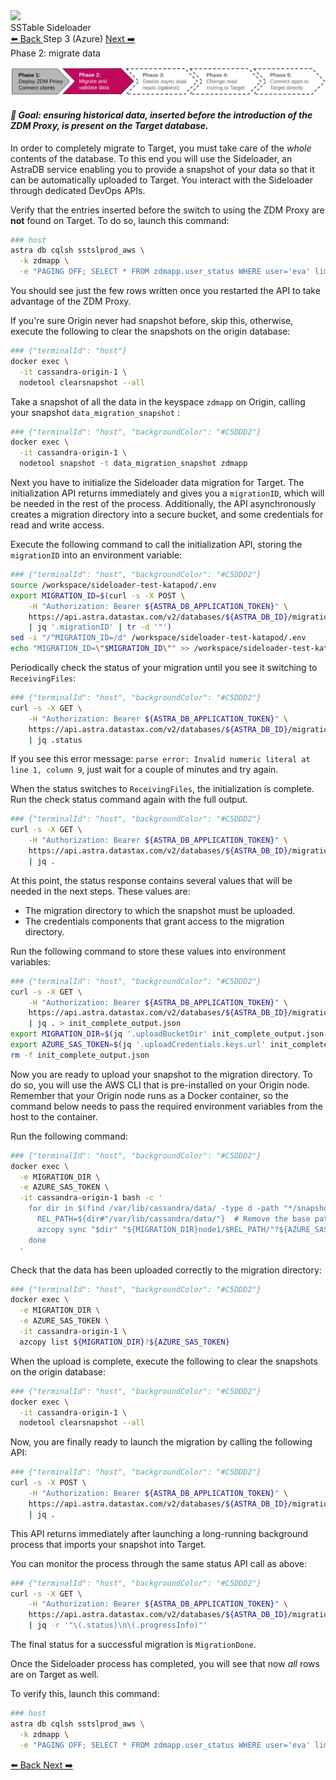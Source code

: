 <!-- TOP -->
<div class="top">
  <img class="scenario-academy-logo" src="https://datastax-academy.github.io/katapod-shared-assets/images/ds-academy-2023.svg" />
  <div class="scenario-title-section">
    <span class="scenario-title">SSTable Sideloader</span>
  </div>
</div>

<!-- NAVIGATION -->
<div id="navigation-top" class="navigation-top">
 <a title="Back" href='command:katapod.loadPage?[{"step":"step2"}]' 
   class="btn btn-dark navigation-top-left">⬅️ Back
 </a>
<span class="step-count">Step 3 (Azure)</span>
 <a title="Next" href='command:katapod.loadPage?[{"step":"step4"}]' 
    class="btn btn-dark navigation-top-right">Next ➡️
  </a>
</div>

<!-- CONTENT -->

<div class="step-title">Phase 2: migrate data</div>

![Phase 2](images/p2.png)

#### _🎯 Goal: ensuring historical data, inserted before the introduction of the ZDM Proxy, is present on the Target database._

In order to completely migrate to Target, you must take care
of the _whole_ contents of the database. To this end
you will use the Sideloader, an AstraDB service enabling you to provide a snapshot of your data so that it can be automatically uploaded to Target. You interact with the Sideloader through dedicated DevOps APIs.

Verify that the entries inserted before the switch to using the ZDM Proxy are **not** found on Target.
To do so, launch this command:

```bash
### host
astra db cqlsh sstslprod_aws \
  -k zdmapp \
  -e "PAGING OFF; SELECT * FROM zdmapp.user_status WHERE user='eva' limit 500;"
```

You should see just the few rows written once you restarted the API to take advantage of the ZDM Proxy.

If you're sure Origin never had snapshot before, skip this, otherwise, execute the following to clear the snapshots on the origin database:
```bash
### {"terminalId": "host"}
docker exec \
  -it cassandra-origin-1 \
  nodetool clearsnapshot --all
```

Take a snapshot of all the data in the keyspace `zdmapp` on Origin, calling your snapshot `data_migration_snapshot` :
```bash
### {"terminalId": "host", "backgroundColor": "#C5DDD2"}
docker exec \
  -it cassandra-origin-1 \
  nodetool snapshot -t data_migration_snapshot zdmapp
```

Next you have to initialize the Sideloader data migration for Target. The initialization API returns immediately and gives you a `migrationID`, which will be needed in the rest of the process.
Additionally, the API asynchronously creates a migration directory into a secure bucket, and some credentials for read and write access.

Execute the following command to call the initialization API, storing the `migrationID` into an environment variable:
```bash
### {"terminalId": "host", "backgroundColor": "#C5DDD2"}
source /workspace/sideloader-test-katapod/.env
export MIGRATION_ID=$(curl -s -X POST \
    -H "Authorization: Bearer ${ASTRA_DB_APPLICATION_TOKEN}" \
    https://api.astra.datastax.com/v2/databases/${ASTRA_DB_ID}/migrations/initialize \
    | jq '.migrationID' | tr -d '"')
sed -i "/^MIGRATION_ID=/d" /workspace/sideloader-test-katapod/.env
echo "MIGRATION_ID=\"$MIGRATION_ID\"" >> /workspace/sideloader-test-katapod/.env
```

Periodically check the status of your migration until you see it switching to `ReceivingFiles`:
```bash
### {"terminalId": "host", "backgroundColor": "#C5DDD2"}
curl -s -X GET \
    -H "Authorization: Bearer ${ASTRA_DB_APPLICATION_TOKEN}" \
    https://api.astra.datastax.com/v2/databases/${ASTRA_DB_ID}/migrations/${MIGRATION_ID} \
    | jq .status
```

If you see this error message: `parse error: Invalid numeric literal at line 1, column 9`, just wait for a couple of minutes and try again.

When the status switches to `ReceivingFiles`, the initialization is complete. Run the check status command again with the full output.
```bash
### {"terminalId": "host", "backgroundColor": "#C5DDD2"}
curl -s -X GET \
    -H "Authorization: Bearer ${ASTRA_DB_APPLICATION_TOKEN}" \
    https://api.astra.datastax.com/v2/databases/${ASTRA_DB_ID}/migrations/${MIGRATION_ID} \
    | jq .
```

At this point, the status response contains several values that will be needed in the next steps.
These values are:
 - The migration directory to which the snapshot must be uploaded.
 - The credentials components that grant access to the migration directory.

Run the following command to store these values into environment variables: 
```bash
### {"terminalId": "host", "backgroundColor": "#C5DDD2"}
curl -s -X GET \
    -H "Authorization: Bearer ${ASTRA_DB_APPLICATION_TOKEN}" \
    https://api.astra.datastax.com/v2/databases/${ASTRA_DB_ID}/migrations/${MIGRATION_ID} \
    | jq . > init_complete_output.json
export MIGRATION_DIR=$(jq '.uploadBucketDir' init_complete_output.json | tr -d '"')
export AZURE_SAS_TOKEN=$(jq '.uploadCredentials.keys.url' init_complete_output.json | tr -d '"' | sed 's/^[^?]*?//')
rm -f init_complete_output.json
```

Now you are ready to upload your snapshot to the migration directory. To do so, you will use the AWS CLI that is pre-installed on your Origin node. Remember that your Origin node runs as a Docker container, so the command below needs to pass the required environment variables from the host to the container.

Run the following command:
```bash
### {"terminalId": "host", "backgroundColor": "#C5DDD2"}
docker exec \
  -e MIGRATION_DIR \
  -e AZURE_SAS_TOKEN \
  -it cassandra-origin-1 bash -c '
    for dir in $(find /var/lib/cassandra/data/ -type d -path "*/snapshots/data_migration_snapshot*"); do
      REL_PATH=${dir#"/var/lib/cassandra/data/"}  # Remove the base path
      azcopy sync "$dir" "${MIGRATION_DIR}node1/$REL_PATH/"?${AZURE_SAS_TOKEN} --recursive
    done
  '
```

Check that the data has been uploaded correctly to the migration directory:
```bash
### {"terminalId": "host", "backgroundColor": "#C5DDD2"}
docker exec \
  -e MIGRATION_DIR \
  -e AZURE_SAS_TOKEN \
  -it cassandra-origin-1 \
  azcopy list ${MIGRATION_DIR}?${AZURE_SAS_TOKEN}
```

When the upload is complete, execute the following to clear the snapshots on the origin database:
```bash
### {"terminalId": "host", "backgroundColor": "#C5DDD2"}
docker exec \
  -it cassandra-origin-1 \
  nodetool clearsnapshot --all
```

Now, you are finally ready to launch the migration by calling the following API:
```bash
### {"terminalId": "host", "backgroundColor": "#C5DDD2"}
curl -s -X POST \
    -H "Authorization: Bearer ${ASTRA_DB_APPLICATION_TOKEN}" \
    https://api.astra.datastax.com/v2/databases/${ASTRA_DB_ID}/migrations/${MIGRATION_ID}/launch \
    | jq .
```

This API returns immediately after launching a long-running background process that imports your snapshot into Target.

You can monitor the process through the same status API call as above:
```bash
### {"terminalId": "host", "backgroundColor": "#C5DDD2"}
curl -s -X GET \
    -H "Authorization: Bearer ${ASTRA_DB_APPLICATION_TOKEN}" \
    https://api.astra.datastax.com/v2/databases/${ASTRA_DB_ID}/migrations/${MIGRATION_ID} \
    | jq -r '"\(.status)\n\(.progressInfo)"'
```
The final status for a successful migration is `MigrationDone`. 

Once the Sideloader process has completed, you will see that now _all_ rows are
on Target as well.

To verify this, launch this command:

```bash
### host
astra db cqlsh sstslprod_aws \
  -k zdmapp \
  -e "PAGING OFF; SELECT * FROM zdmapp.user_status WHERE user='eva' limit 500;"
```

<!-- NAVIGATION -->
<div id="navigation-bottom" class="navigation-bottom">
 <a title="Back" href='command:katapod.loadPage?[{"step":"step2"}]'
   class="btn btn-dark navigation-bottom-left">⬅️ Back
 </a>
 <a title="Next" href='command:katapod.loadPage?[{"step":"step4"}]'
    class="btn btn-dark navigation-bottom-right">Next ➡️
  </a>
</div>
